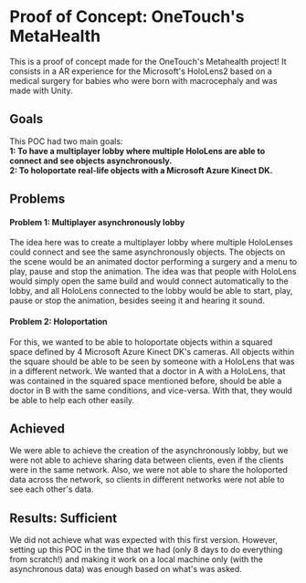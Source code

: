 # Proof of Concept: OneTouch's MetaHealth

This is a proof of concept made for the OneTouch's Metahealth project! It consists in a AR experience for the Microsoft's
HoloLens2 based on a medical surgery for babies who were born with macrocephaly and was made with Unity. <br>

<h2> Goals </h2>
<p>
	This POC had two main goals: <br>
	<b> 1: To have a multiplayer lobby where multiple HoloLens are able to connect and see objects asynchronously. </b> <br>
	<b> 2: To holoportate real-life objects with a Microsoft Azure Kinect DK. </b> <br>
</p>

<h2> Problems </h2>
<h4> <p> Problem 1: Multiplayer asynchronously lobby </p> </h4>
<p>
	The idea here was to create a multiplayer lobby where multiple HoloLenses could connect and see the same
	asynchronously objects. The objects on the scene would be an animated doctor performing a surgery and a
	menu to play, pause and stop the animation. The idea was that people with HoloLens would simply open the
	same build and would connect automatically to the lobby, and all HoloLens connected to the lobby would be
	able to start, play, pause or stop the animation, besides seeing it and hearing it sound.
</p>
<h4> <p> Problem 2: Holoportation </p> </h4>
<p>
	For this, we wanted to be able to holoportate objects within a squared space defined by 4 Microsoft Azure
	Kinect DK's cameras. All objects within the square should be able to be seen by someone with a HoloLens that
	was in a different network. We wanted that a doctor in A with a HoloLens, that was contained in the squared
	space mentioned before, should be able a doctor in B with the same conditions, and vice-versa. With that, they
	would be able to help each other easily.
</p>

<h2> Achieved </h2>
<p>
	We were able to achieve the creation of the asynchronously lobby, but we were not able to achieve sharing data
	between clients, even if the clients were in the same network. Also, we were not able to share the holoported data
	across the network, so clients in different networks were not able to see each other's data.
</p>

<h2> Results: Sufficient </h2>
<p>
	We did not achieve what was expected with this first version. However, setting up this POC in the time that we had (only 8
	days to do everything from scratch!) and making it work on a local machine only (with the asynchronous data) was enough
	based on what's was asked.
</p>
